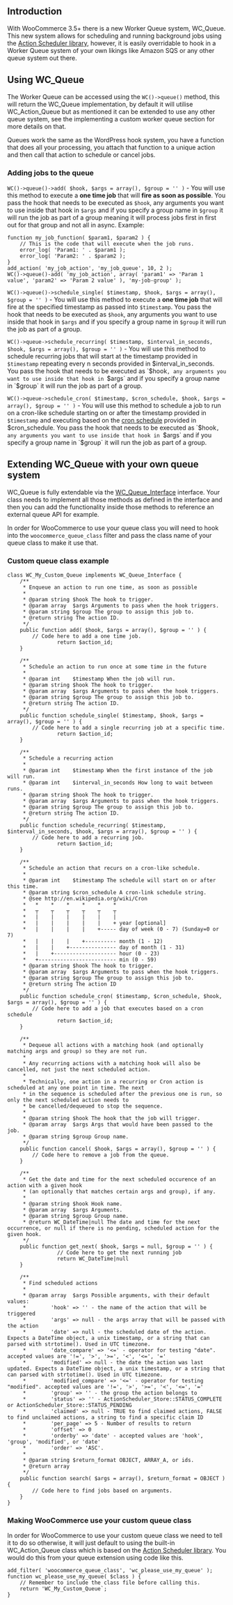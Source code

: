 ## Introduction
With WooCommerce 3.5+ there is a new Worker Queue system, WC_Queue. This new system allows for scheduling and running background jobs using the [Action Scheduler library](https://github.com/Prospress/action-scheduler), however, it is easily overridable to hook in a Worker Queue system of your own likings like Amazon SQS or any other queue system out there.

## Using WC_Queue
The Worker Queue can be accessed using the `WC()->queue()` method, this will return the WC_Queue implementation, by default it will utilise WC_Action_Queue but as mentioned it can be extended to use any other queue system, see the implementing a custom worker queue section for more details on that.

Queues work the same as the WordPress hook system, you have a function that does all your processing, you attach that function to a unique action and then call that action to schedule or cancel jobs.

### Adding jobs to the queue
`WC()->queue()->add( $hook, $args = array(), $group = '' )` - You will use this method to execute a **one time job** that will **fire as soon as possible**. You pass the hook that needs to be executed as `$hook`, any arguments you want to use inside that hook in `$args` and if you specify a group name in `$group` it will run the job as part of a group meaning it will process jobs first in first out for that group and not all in async.
Example:
```
function my_job_function( $param1, $param2 ) {
    // This is the code that will execute when the job runs.
    error_log( 'Param1: ' . $param1 );
    error_log( 'Param2: ' . $param2 );
}
add_action( 'my_job_action', 'my_job_queue', 10, 2 );
WC()->queue()-add( 'my_job_action', array( 'param1' => 'Param 1 value', 'param2' => 'Param 2 value' ), 'my-job-group' );
```

`WC()->queue()->schedule_single( $timestamp, $hook, $args = array(), $group = '' )` - You will use this method to execute a **one time job** that will fire at the specified timestamp as passed into `$timestamp`. You pass the hook that needs to be executed as `$hook`, any arguments you want to use inside that hook in `$args` and if you specify a group name in `$group` it will run the job as part of a group.

`WC()->queue->schedule_recurring( $timestamp, $interval_in_seconds, $hook, $args = array(), $group = '' )` - You will use this method to schedule recurring jobs that will start at the timestamp provided in `$timestamp` repeating every n seconds provided in $interval_in_seconds. You pass the hook that needs to be executed as `$hook`, any arguments you want to use inside that hook in `$args` and if you specify a group name in `$group` it will run the job as part of a group.

`WC()->queue->schedule_cron( $timestamp, $cron_schedule, $hook, $args = array(), $group = '' )` - You will use this method to schedule a job to run on a cron-like schedule starting on or after the timestamp provided in `$timestamp` and executing based on the [cron schedule](https://en.wikipedia.org/wiki/Cron) provided in $cron_schedule. You pass the hook that needs to be executed as `$hook`, any arguments you want to use inside that hook in `$args` and if you specify a group name in `$group` it will run the job as part of a group.

## Extending WC_Queue with your own queue system
WC_Queue is fully extendable via the [WC_Queue_Interface](https://github.com/woocommerce/woocommerce/blob/master/includes/interfaces/class-wc-queue-interface.php) interface. Your class needs to implement all those methods as defined in the interface and then you can add the functionality inside those methods to reference an external queue API for example.

In order for WooCommerce to use your queue class you will need to hook into the `woocommerce_queue_class` filter and pass the class name of your queue class to make it use that.

### Custom queue class example
```
class WC_My_Custom_Queue implements WC_Queue_Interface {
	/**
	 * Enqueue an action to run one time, as soon as possible
	 *
	 * @param string $hook The hook to trigger.
	 * @param array  $args Arguments to pass when the hook triggers.
	 * @param string $group The group to assign this job to.
	 * @return string The action ID.
	 */
	public function add( $hook, $args = array(), $group = '' ) {
		// Code here to add a one time job.
                return $action_id;
	}

	/**
	 * Schedule an action to run once at some time in the future
	 *
	 * @param int    $timestamp When the job will run.
	 * @param string $hook The hook to trigger.
	 * @param array  $args Arguments to pass when the hook triggers.
	 * @param string $group The group to assign this job to.
	 * @return string The action ID.
	 */
	public function schedule_single( $timestamp, $hook, $args = array(), $group = '' ) {
		// Code here to add a single recurring job at a specific time.
                return $action_id;
	}

	/**
	 * Schedule a recurring action
	 *
	 * @param int    $timestamp When the first instance of the job will run.
	 * @param int    $interval_in_seconds How long to wait between runs.
	 * @param string $hook The hook to trigger.
	 * @param array  $args Arguments to pass when the hook triggers.
	 * @param string $group The group to assign this job to.
	 * @return string The action ID.
	 */
	public function schedule_recurring( $timestamp, $interval_in_seconds, $hook, $args = array(), $group = '' ) {
		// Code here to add a recurring job.
                return $action_id;
	}

	/**
	 * Schedule an action that recurs on a cron-like schedule.
	 *
	 * @param int    $timestamp The schedule will start on or after this time.
	 * @param string $cron_schedule A cron-link schedule string.
	 * @see http://en.wikipedia.org/wiki/Cron
	 *   *    *    *    *    *    *
	 *   ┬    ┬    ┬    ┬    ┬    ┬
	 *   |    |    |    |    |    |
	 *   |    |    |    |    |    + year [optional]
	 *   |    |    |    |    +----- day of week (0 - 7) (Sunday=0 or 7)
	 *   |    |    |    +---------- month (1 - 12)
	 *   |    |    +--------------- day of month (1 - 31)
	 *   |    +-------------------- hour (0 - 23)
	 *   +------------------------- min (0 - 59)
	 * @param string $hook The hook to trigger.
	 * @param array  $args Arguments to pass when the hook triggers.
	 * @param string $group The group to assign this job to.
	 * @return string The action ID
	 */
	public function schedule_cron( $timestamp, $cron_schedule, $hook, $args = array(), $group = '' ) {
		// Code here to add a job that executes based on a cron schedule
                return $action_id;
	}

	/**
	 * Dequeue all actions with a matching hook (and optionally matching args and group) so they are not run.
	 *
	 * Any recurring actions with a matching hook will also be cancelled, not just the next scheduled action.
	 *
	 * Technically, one action in a recurring or Cron action is scheduled at any one point in time. The next
	 * in the sequence is scheduled after the previous one is run, so only the next scheduled action needs to
	 * be cancelled/dequeued to stop the sequence.
	 *
	 * @param string $hook The hook that the job will trigger.
	 * @param array  $args Args that would have been passed to the job.
	 * @param string $group Group name.
	 */
	public function cancel( $hook, $args = array(), $group = '' ) {
		// Code here to remove a job from the queue.
	}

	/**
	 * Get the date and time for the next scheduled occurence of an action with a given hook
	 * (an optionally that matches certain args and group), if any.
	 *
	 * @param string $hook Hook name.
	 * @param array  $args Arguments.
	 * @param string $group Group name.
	 * @return WC_DateTime|null The date and time for the next occurrence, or null if there is no pending, scheduled action for the given hook.
	 */
	public function get_next( $hook, $args = null, $group = '' ) {
                // Code here to get the next running job
                return WC_DateTime|null
	}

	/**
	 * Find scheduled actions
	 *
	 * @param array  $args Possible arguments, with their default values:
	 *        'hook' => '' - the name of the action that will be triggered
	 *        'args' => null - the args array that will be passed with the action
	 *        'date' => null - the scheduled date of the action. Expects a DateTime object, a unix timestamp, or a string that can parsed with strtotime(). Used in UTC timezone.
	 *        'date_compare' => '<=' - operator for testing "date". accepted values are '!=', '>', '>=', '<', '<=', '='
	 *        'modified' => null - the date the action was last updated. Expects a DateTime object, a unix timestamp, or a string that can parsed with strtotime(). Used in UTC timezone.
	 *        'modified_compare' => '<=' - operator for testing "modified". accepted values are '!=', '>', '>=', '<', '<=', '='
	 *        'group' => '' - the group the action belongs to
	 *        'status' => '' - ActionScheduler_Store::STATUS_COMPLETE or ActionScheduler_Store::STATUS_PENDING
	 *        'claimed' => null - TRUE to find claimed actions, FALSE to find unclaimed actions, a string to find a specific claim ID
	 *        'per_page' => 5 - Number of results to return
	 *        'offset' => 0
	 *        'orderby' => 'date' - accepted values are 'hook', 'group', 'modified', or 'date'
	 *        'order' => 'ASC'.
	 *
	 * @param string $return_format OBJECT, ARRAY_A, or ids.
	 * @return array
	 */
	public function search( $args = array(), $return_format = OBJECT ) {
		// Code here to find jobs based on arguments.
	}
}
```

### Making WooCommerce use your custom queue class
In order for WooCommerce to use your custom queue class we need to tell it to do so otherwise, it will just default to using the built-in WC_Action_Queue class which is based on the [Action Scheduler library](https://github.com/Prospress/action-scheduler). You would do this from your queue extension using code like this.

```
add_filter( 'woocommerce_queue_class', 'wc_please_use_my_queue' );
function wc_please_use_my_queue( $class ) {
    // Remember to include the class file before calling this.
    return 'WC_My_Custom_Queue`;
}
```